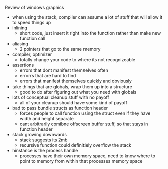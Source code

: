 Review of windows graphics
- when using the stack, compiler can assume a lot of stuff that will allow it to speed things up
- inlining
    - short code, just insert it right into the function rather than make new function call
- aliasing
    - 2 pointers that go to the same memory
- compiler, optimizer
    - totally change your code to where its not recognizeable
- assertions
    - errors that dont manifest themselves often
    - errorrs that are hard to find
    - errors that manifest themselves quickly and obviously
- take things that are globals, wrap them up into a structure
    - good to do after figuring out what you need with globals
- lots of conceptual cleanup stuff with no payoff
    - all of your cleanup should have some kind of payoff
- bad to pass bundle structs as function header
    - forces people to call function using the struct even if they have width and height separate
    - cant arbitrarily comibne offscreen buffer stuff, so that stays in function header
- stack growing downwards
    - stack suggests its 2mb
    - recursive function could definitiely overflow the stack
- hinstance is the process handle
    - processes have their own memory space, need to know where to point to memory from within that processes memory space
